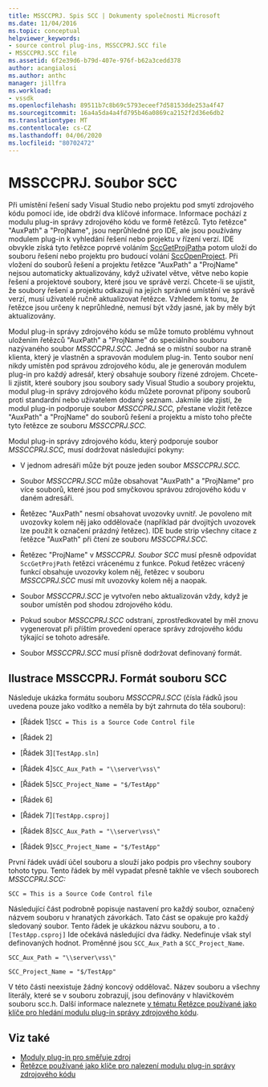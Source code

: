```yaml
---
title: MSSCCPRJ. Spis SCC | Dokumenty společnosti Microsoft
ms.date: 11/04/2016
ms.topic: conceptual
helpviewer_keywords:
- source control plug-ins, MSSCCPRJ.SCC file
- MSSCCPRJ.SCC file
ms.assetid: 6f2e39d6-b79d-407e-976f-b62a3cedd378
author: acangialosi
ms.author: anthc
manager: jillfra
ms.workload:
- vssdk
ms.openlocfilehash: 89511b7c8b69c5793eceef7d58153dde253a4f47
ms.sourcegitcommit: 16a4a5da4a4fd795b46a0869ca2152f2d36e6db2
ms.translationtype: MT
ms.contentlocale: cs-CZ
ms.lasthandoff: 04/06/2020
ms.locfileid: "80702472"
---
```

# <a name="mssccprjscc-file"></a>MSSCCPRJ. Soubor SCC
Při umístění řešení sady Visual Studio nebo projektu pod smytí zdrojového kódu pomocí ide, ide obdrží dva klíčové informace. Informace pochází z modulu plug-in správy zdrojového kódu ve formě řetězců. Tyto řetězce" "AuxPath" a "ProjName", jsou neprůhledné pro IDE, ale jsou používány modulem plug-in k vyhledání řešení nebo projektu v řízení verzí. IDE obvykle získá tyto řetězce poprvé voláním [SccGetProjPath](../extensibility/sccgetprojpath-function.md)a potom uloží do souboru řešení nebo projektu pro budoucí volání [SccOpenProject](../extensibility/sccopenproject-function.md). Při vložení do souborů řešení a projektu řetězce "AuxPath" a "ProjName" nejsou automaticky aktualizovány, když uživatel větve, větve nebo kopie řešení a projektové soubory, které jsou ve správě verzí. Chcete-li se ujistit, že soubory řešení a projektu odkazují na jejich správné umístění ve správě verzí, musí uživatelé ručně aktualizovat řetězce. Vzhledem k tomu, že řetězce jsou určeny k neprůhledné, nemusí být vždy jasné, jak by měly být aktualizovány.

 Modul plug-in správy zdrojového kódu se může tomuto problému vyhnout uložením řetězců "AuxPath" a "ProjName" do speciálního souboru nazývaného soubor *MSSCCPRJ.SCC.* Jedná se o místní soubor na straně klienta, který je vlastněn a spravován modulem plug-in. Tento soubor není nikdy umístěn pod správou zdrojového kódu, ale je generován modulem plug-in pro každý adresář, který obsahuje soubory řízené zdrojem. Chcete-li zjistit, které soubory jsou soubory sady Visual Studio a soubory projektu, modul plug-in správy zdrojového kódu můžete porovnat přípony souborů proti standardní nebo uživatelem dodaný seznam. Jakmile ide zjistí, že modul plug-in podporuje soubor *MSSCCPRJ.SCC,* přestane vložit řetězce "AuxPath" a "ProjName" do souborů řešení a projektu a místo toho přečte tyto řetězce ze souboru *MSSCCPRJ.SCC.*

 Modul plug-in správy zdrojového kódu, který podporuje soubor *MSSCCPRJ.SCC,* musí dodržovat následující pokyny:

- V jednom adresáři může být pouze jeden soubor *MSSCCPRJ.SCC.*

- Soubor *MSSCCPRJ.SCC* může obsahovat "AuxPath" a "ProjName" pro více souborů, které jsou pod smyčkovou správou zdrojového kódu v daném adresáři.

- Řetězec "AuxPath" nesmí obsahovat uvozovky uvnitř. Je povoleno mít uvozovky kolem něj jako oddělovače (například pár dvojitých uvozovek lze použít k označení prázdný řetězec). IDE bude strip všechny citace z řetězce "AuxPath" při čtení ze souboru *MSSCCPRJ.SCC.*

- Řetězec "ProjName" v *MSSCCPRJ. Soubor SCC* musí přesně odpovídat `SccGetProjPath` řetězci vrácenému z funkce. Pokud řetězec vrácený funkcí obsahuje uvozovky kolem něj, řetězec v souboru *MSSCCPRJ.SCC* musí mít uvozovky kolem něj a naopak.

- Soubor *MSSCCPRJ.SCC* je vytvořen nebo aktualizován vždy, když je soubor umístěn pod shodou zdrojového kódu.

- Pokud soubor *MSSCCPRJ.SCC* odstraní, zprostředkovatel by měl znovu vygenerovat při příštím provedení operace správy zdrojového kódu týkající se tohoto adresáře.

- Soubor *MSSCCPRJ.SCC* musí přísně dodržovat definovaný formát.

## <a name="an-illustration-of-the-mssccprjscc-file-format"></a>Ilustrace MSSCCPRJ. Formát souboru SCC
 Následuje ukázka formátu souboru *MSSCCPRJ.SCC* (čísla řádků jsou uvedena pouze jako vodítko a neměla by být zahrnuta do těla souboru):

- [Řádek 1]`SCC = This is a Source Code Control file`

- [Řádek 2]

- [Řádek 3]`[TestApp.sln]`

- [Řádek 4]`SCC_Aux_Path = "\\server\vss\"`

- [Řádek 5]`SCC_Project_Name = "$/TestApp"`

- [Řádek 6]

- [Řádek 7]`[TestApp.csproj]`

- [Řádek 8]`SCC_Aux_Path = "\\server\vss\"`

- [Řádek 9]`SCC_Project_Name = "$/TestApp"`

 První řádek uvádí účel souboru a slouží jako podpis pro všechny soubory tohoto typu. Tento řádek by měl vypadat přesně takhle ve všech souborech *MSSCCPRJ.SCC:*

 `SCC = This is a Source Code Control file`

 Následující část podrobně popisuje nastavení pro každý soubor, označený názvem souboru v hranatých závorkách. Tato část se opakuje pro každý sledovaný soubor. Tento řádek je ukázkou názvu souboru, a to . `[TestApp.csproj]` Ide očekává následující dva řádky. Nedefinuje však styl definovaných hodnot. Proměnné jsou `SCC_Aux_Path` a `SCC_Project_Name`.

 `SCC_Aux_Path = "\\server\vss\"`

 `SCC_Project_Name = "$/TestApp"`

 V této části neexistuje žádný koncový oddělovač. Název souboru a všechny literály, které se v souboru zobrazují, jsou definovány v hlavičkovém souboru scc.h. Další informace naleznete [v tématu Řetězce používané jako klíče pro hledání modulu plug-in správy zdrojového kódu](../extensibility/strings-used-as-keys-for-finding-a-source-control-plug-in.md).

## <a name="see-also"></a>Viz také
- [Moduly plug-in pro směřuje zdroj](../extensibility/source-control-plug-ins.md)
- [Řetězce používané jako klíče pro nalezení modulu plug-in správy zdrojového kódu](../extensibility/strings-used-as-keys-for-finding-a-source-control-plug-in.md)
